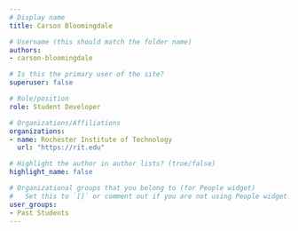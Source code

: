 ```yaml
---
# Display name
title: Carson Bloomingdale

# Username (this should match the folder name)
authors:
- carson-bloomingdale

# Is this the primary user of the site?
superuser: false

# Role/position
role: Student Developer

# Organizations/Affiliations
organizations:
- name: Rochester Institute of Technology
  url: "https://rit.edu"

# Highlight the author in author lists? (true/false)
highlight_name: false

# Organizational groups that you belong to (for People widget)
#   Set this to `[]` or comment out if you are not using People widget.
user_groups:
- Past Students
---
```

